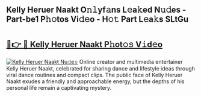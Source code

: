 ## Kelly Heruer Naakt O𝚗𝚕yf𝚊ns L𝚎a𝚔ed N𝚞𝚍es - Part-be1 P𝚑𝚘tos Vi𝚍𝚎o - H𝚘𝚝 Part L𝚎a𝚔s SLtGu

# <h2><a href="http://kfa05f.oniu.top/?m=Kelly+Heruer+Naakt">🔗👉 🔴 Kelly Heruer Naakt P𝚑ot𝚘𝚜 V𝚒d𝚎o</a></h2>

[![Kelly Heruer Naakt Nu𝚍e𝚜](https://i.imgur.com/0qMVB7G.gif)](http://kfa05f.oniu.top/?m=Kelly+Heruer+Naakt)
Online creator and multimedia entertainer Kelly Heruer Naakt, celebrated for sharing dance and lifestyle ideas through viral dance routines and compact clips. The public face of Kelly Heruer Naakt exudes a friendly and approachable energy, but the depths of his personal life remain a captivating mystery.  
